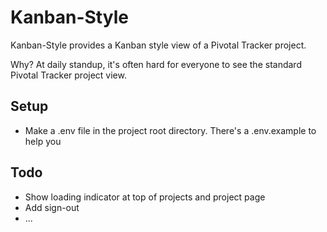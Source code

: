 # Kanban-Style

Kanban-Style provides a Kanban style view of a Pivotal Tracker project.

Why? At daily standup, it's often hard for everyone to see the standard Pivotal Tracker project view.

## Setup
* Make a .env file in the project root directory. There's a .env.example to help you

## Todo  
* Show loading indicator at top of projects and project page
* Add sign-out
* ...

